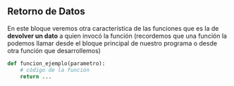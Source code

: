 ## Retorno de Datos

En este bloque veremos otra característica de las funciones que es la de **devolver un dato** a quien invocó la función (recordemos que una función la podemos llamar desde el bloque principal de nuestro programa o desde otra función que desarrollemos)

```python
def funcion_ejemplo(parametro):
    # código de la función
    return ...
```